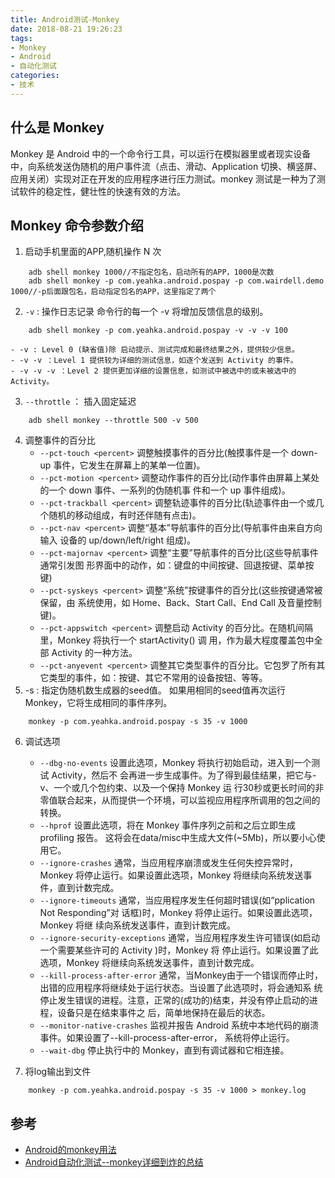 ```yaml
---
title: Android测试-Monkey
date: 2018-08-21 19:26:23
tags:
- Monkey
- Android
- 自动化测试
categories:
- 技术
---
```

## 什么是 Monkey
Monkey 是 Android 中的一个命令行工具，可以运行在模拟器里或者现实设备中，向系统发送伪随机的用户事件流（点击、滑动、Application 切换、横竖屏、应用关闭）实现对正在开发的应用程序进行压力测试。monkey 测试是一种为了测试软件的稳定性，健壮性的快速有效的方法。

## Monkey 命令参数介绍
1. 启动手机里面的APP,随机操作 N 次
```
	adb shell monkey 1000//不指定包名，启动所有的APP，1000是次数
	adb shell monkey -p com.yeahka.android.pospay -p com.wairdell.demo 1000//-p后面跟包名，启动指定包名的APP，这里指定了两个
```
2. `-v` : 操作日志记录
命令行的每一个 -v 将增加反馈信息的级别。
```
	adb shell monkey -p com.yeahka.android.pospay -v -v -v 100
```
	- -v : Level 0 (缺省值)除 启动提示、测试完成和最终结果之外，提供较少信息。
	- -v -v ：Level 1 提供较为详细的测试信息，如逐个发送到 Activity 的事件。
	- -v -v -v ：Level 2 提供更加详细的设置信息，如测试中被选中的或未被选中的 Activity。
	
3. `--throttle` ： 插入固定延迟
```
	adb shell monkey --throttle 500 -v 500
```
4. 调整事件的百分比
	- `--pct-touch <percent>`
	调整触摸事件的百分比(触摸事件是一个 down-up 事件，它发生在屏幕上的某单一位置)。
	- `--pct-motion <percent>`
	调整动作事件的百分比(动作事件由屏幕上某处的一个 down 事件、一系列的伪随机事 件和一个 up 事件组成)。
	- `--pct-trackball <percent>`
	调整轨迹事件的百分比(轨迹事件由一个或几个随机的移动组成，有时还伴随有点击)。
	- `--pct-nav <percent>`
	调整“基本”导航事件的百分比(导航事件由来自方向输入 设备的 up/down/left/right 组成)。
	- `--pct-majornav <percent>`
	调整“主要”导航事件的百分比(这些导航事件通常引发图 形界面中的动作，如：键盘的中间按键、回退按键、菜单按键)
	- `--pct-syskeys <percent>`
	调整“系统”按键事件的百分比(这些按键通常被保留，由 系统使用，如 Home、Back、Start Call、End Call 及音量控制键)。
	- `--pct-appswitch <percent>`
	调整启动 Activity 的百分比。在随机间隔里，Monkey 将执行一个 startActivity() 调 用，作为最大程度覆盖包中全部 Activity 的一种方法。
	- `--pct-anyevent <percent>`
	调整其它类型事件的百分比。它包罗了所有其它类型的事件，如：按键、其它不常用的设备按钮、等等。
5. -s <seed> : 指定伪随机数生成器的seed值。
如果用相同的seed值再次运行Monkey，它将生成相同的事件序列。
```
	monkey -p com.yeahka.android.pospay -s 35 -v 1000
```
6. 调试选项
	- `--dbg-no-events`
	设置此选项，Monkey 将执行初始启动，进入到一个测试 Activity，然后不 会再进一步生成事件。为了得到最佳结果，把它与-v、一个或几个包约束、以及一个保持 Monkey 运 行30秒或更长时间的非零值联合起来，从而提供一个环境，可以监视应用程序所调用的包之间的转换。
	- `--hprof`
	设置此选项，将在 Monkey 事件序列之前和之后立即生成 profiling 报告。 这将会在data/misc中生成大文件(~5Mb)，所以要小心使用它。
	- `--ignore-crashes`
	通常，当应用程序崩溃或发生任何失控异常时，Monkey 将停止运行。如果设置此选项，Monkey 将继续向系统发送事件，直到计数完成。
	- `--ignore-timeouts`
	通常，当应用程序发生任何超时错误(如“pplication Not Responding”对 话框)时，Monkey 将停止运行。如果设置此选项，Monkey 将继 续向系统发送事件，直到计数完成。
	- `--ignore-security-exceptions`
	通常，当应用程序发生许可错误(如启动一个需要某些许可的 Activity )时，Monkey 将 停止运行。如果设置了此选项，Monkey 将继续向系统发送事件，直到计数完成。
	- `--kill-process-after-error`
	通常，当Monkey由于一个错误而停止时，出错的应用程序将继续处于运行状态。当设置了此选项时，将会通知系 统停止发生错误的进程。注意，正常的(成功的)结束，并没有停止启动的进程，设备只是在结束事件之 后，简单地保持在最后的状态。
	- `--monitor-native-crashes`
	监视并报告 Android 系统中本地代码的崩溃事件。如果设置了--kill-process-after-error， 系统将停止运行。
	- `--wait-dbg`
	停止执行中的 Monkey，直到有调试器和它相连接。
	
7. 将log输出到文件
```
	monkey -p com.yeahka.android.pospay -s 35 -v 1000 > monkey.log
```

## 参考
- [Android的monkey用法](https://blog.csdn.net/wangayabin/article/details/52448930)
- [Android自动化测试--monkey详细到炸的总结](https://blog.csdn.net/zjnuwsf/article/details/52669764)